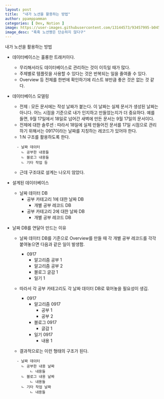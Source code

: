 ```yaml
---
layout: post
title:  "내가 노션을 활용하는 방법"
author: ppamppamman
categories: [ Dev, Notion ]
image: https://user-images.githubusercontent.com/13144573/93457995-b0450280-f91a-11ea-8b20-f4a372f1217b.jpeg
image_desc: "흑흑 노션쨩은 단순하지 않다구" 
---
```


내가 노션을 활용하는 방법

- 데이터베이스는 훌륭한 트래커이다.
  - 무리해서라도 데이터베이스로 관리하는 것이 이득일 때가 많다.
  - 주제별로 템플릿을 사용할 수 있다는 것은 반복되는 일을 줄여줄 수 있다.
  - Overview 등 전체를 한번에 확인하기에 리스트 뷰만큼 좋은 것은 없는 것 같다.

- 데이터베이스 모델링
  - 전제 : 모든 문서에는 작성 날짜가 붙는다. 이 날짜는 실제 문서가 생성된 날짜는 아니다. 어느 시점을 기준으로 내가 인지하고 만들었는지가 더 중요하다. 예를 들면, 9월 17일에서 18일로 넘어간 새벽에 만든 문서는 9월 17일의 문서이다. 
  - 전제에 대한 솔루션 : 따라서 18일에 실제 만들어진 문서를 17일 시점으로 관리하기 위해서는 0917이라는 날짜를 지칭하는 레코드가 있어야 한다.
  - 1:N 구조를 활용하도록 한다.
  ```
    - 날짜 데이터 
      ㄴ 공부한 내용들 
      ㄴ 블로그 내용들
      ㄴ 기타 작업 등
  ```
  - 근데 구조대로 설계는 나오지 않았다.
- 설계된 데이터베이스
  - 날짜 데이터 DB
    - 공부 카테고리 1에 대한 날짜 DB
      - 개별 공부 레코드 DB
    - 공부 카테고리 2에 대한 날짜 DB
      - 개별 공부 레코드 DB

- 날짜 DB를 연달아 만드는 이유

  - 날짜 데이터 DB를 기준으로 Overview를 만들 때 각 개별 공부 레코드를 각각 붙여놓으면 다음과 같은 일이 발생함.

    - 0917
      - 알고리즘 공부 1
      - 알고리즘 공부 2
      - 블로그 글감 1
      - 일기 1

  - 따라서 각 공부 카테고리도 각 날짜 데이터 DB로 묶어놓을 필요성이 생김.

    - 0917
      - 알고리즘 0917
        - 공부 1
        - 공부 2
      - 블로그 0917
        - 글감 1
      - 일기 0917
        - 내용 1
  - 결과적으로는 이런 형태의 구조가 된다.  
  ```
    - 날짜 데이터 
      ㄴ 공부한 내용 날짜 
          ㄴ 내용들 
      ㄴ 블로그 내용 날짜
          ㄴ 내용들
      ㄴ 기타 작업 날짜
          ㄴ 내용들
  ```